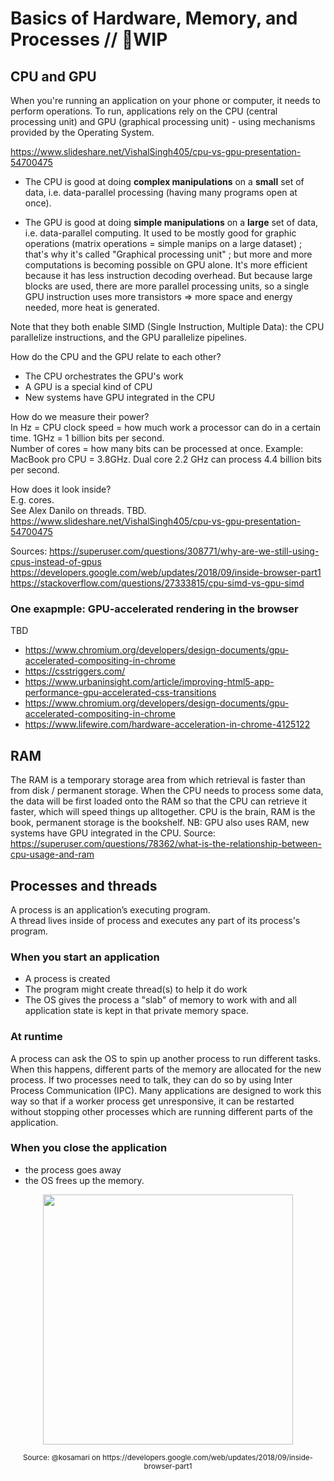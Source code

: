 # Basics of Hardware, Memory, and Processes // 🚧WIP



## CPU and GPU

When you're running an application on your phone or computer, it needs to perform operations. 
To run, applications rely on the CPU (central processing unit) and GPU (graphical processing unit) - using mechanisms provided by the Operating System.    

https://www.slideshare.net/VishalSingh405/cpu-vs-gpu-presentation-54700475

* The CPU is good at doing **complex manipulations** on a **small** set of data, i.e. data-parallel processing (having many programs open at once). 

* The GPU is good at doing **simple manipulations** on a **large** set of data, i.e. data-parallel computing. It used to be mostly good for graphic operations (matrix operations = simple manips on a large dataset) ; that's why it's called "Graphical processing unit" ; but more and more computations is becoming possible on GPU alone. It's more efficient because it has less instruction decoding overhead. But because large blocks are used, there are more parallel processing units, so a single GPU instruction uses more transistors => more space and energy needed, more heat is generated.      

Note that they both enable SIMD (Single Instruction, Multiple Data): the CPU parallelize instructions, and the GPU parallelize pipelines.  

How do the CPU and the GPU relate to each other?   
* The CPU orchestrates the GPU's work  
* A GPU is a special kind of CPU
* New systems have GPU integrated in the CPU  

How do we measure their power?   
In Hz = CPU clock speed = how much work a processor can do in a certain time. 1GHz = 1 billion bits per second.  
Number of cores = how many bits can be processed at once.
Example:  
MacBook pro CPU = 3.8GHz. Dual core 2.2 GHz can process 4.4 billion bits per second.   

How does it look inside?  
E.g. cores.  
See Alex Danilo on threads. TBD.   
https://www.slideshare.net/VishalSingh405/cpu-vs-gpu-presentation-54700475

Sources:
https://superuser.com/questions/308771/why-are-we-still-using-cpus-instead-of-gpus
https://developers.google.com/web/updates/2018/09/inside-browser-part1  
https://stackoverflow.com/questions/27333815/cpu-simd-vs-gpu-simd 

### One exapmple: GPU-accelerated rendering in the browser   
TBD
* https://www.chromium.org/developers/design-documents/gpu-accelerated-compositing-in-chrome  
* https://csstriggers.com/  
* https://www.urbaninsight.com/article/improving-html5-app-performance-gpu-accelerated-css-transitions  
* https://www.chromium.org/developers/design-documents/gpu-accelerated-compositing-in-chrome  
* https://www.lifewire.com/hardware-acceleration-in-chrome-4125122


## RAM

The RAM is a temporary storage area from which retrieval is faster than from disk / permanent storage.
When the CPU needs to process some data, the data will be first loaded onto the RAM so that the CPU can retrieve it faster, which will speed things up alltogether. CPU is the brain, RAM is the book, permanent storage is the bookshelf.
NB: GPU also uses RAM, new systems have GPU integrated in the CPU.
Source: https://superuser.com/questions/78362/what-is-the-relationship-between-cpu-usage-and-ram

## Processes and threads

A process is an application’s executing program.  
A thread lives inside of process and executes any part of its process's program.

### When you start an application 
- A process is created
- The program might create thread(s) to help it do work
- The OS gives the process a "slab" of memory to work with and all application state is kept in that private memory space.

### At runtime 
A process can ask the OS to spin up another process to run different tasks. When this happens, different parts of the memory are allocated for the new process. If two processes need to talk, they can do so by using Inter Process Communication (IPC). Many applications are designed to work this way so that if a worker process get unresponsive, it can be restarted without stopping other processes which are running different parts of the application.

### When you close the application
- the process goes away
- the OS frees up the memory.  


<p align="center">
<img width="400" src="https://developers.google.com/web/updates/images/inside-browser/part1/workerprocess.svg">   
  	<div align="center"><sub>Source: @kosamari on https://developers.google.com/web/updates/2018/09/inside-browser-part1</sub></div> 
</p>  
